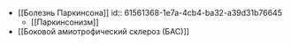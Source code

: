 - [[Болезнь Паркинсона]]
  id:: 61561368-1e7a-4cb4-ba32-a39d31b76645
	- [[Паркинсонизм]]
- [[Боковой амиотрофический склероз (БАС)]]